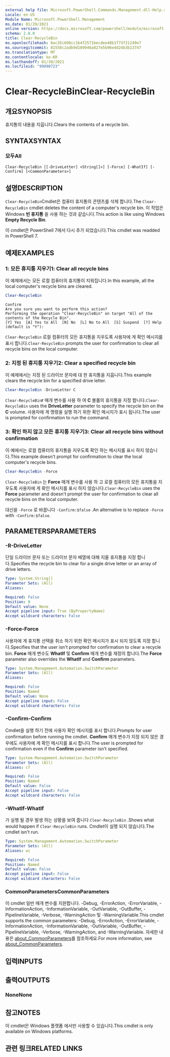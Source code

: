 ```yaml
---
external help file: Microsoft.PowerShell.Commands.Management.dll-Help.xml
Locale: en-US
Module Name: Microsoft.PowerShell.Management
ms.date: 01/29/2021
online version: https://docs.microsoft.com/powershell/module/microsoft.powershell.management/clear-recyclebin?view=powershell-7.1&WT.mc_id=ps-gethelp
schema: 2.0.0
title: Clear-RecycleBin
ms.openlocfilehash: 6ac35c698cc1b4f2571becdee48b1f73f21249e7
ms.sourcegitcommit: 81558c2adb9d109946a027e5b96e4d24b3b13747
ms.translationtype: MT
ms.contentlocale: ko-KR
ms.lasthandoff: 01/30/2021
ms.locfileid: "99098723"
---
```

# <span data-ttu-id="d33ed-102">Clear-RecycleBin</span><span class="sxs-lookup"><span data-stu-id="d33ed-102">Clear-RecycleBin</span></span>

## <span data-ttu-id="d33ed-103">개요</span><span class="sxs-lookup"><span data-stu-id="d33ed-103">SYNOPSIS</span></span>
<span data-ttu-id="d33ed-104">휴지통의 내용을 지웁니다.</span><span class="sxs-lookup"><span data-stu-id="d33ed-104">Clears the contents of a recycle bin.</span></span>

## <span data-ttu-id="d33ed-105">SYNTAX</span><span class="sxs-lookup"><span data-stu-id="d33ed-105">SYNTAX</span></span>

### <span data-ttu-id="d33ed-106">모두</span><span class="sxs-lookup"><span data-stu-id="d33ed-106">All</span></span>

```
Clear-RecycleBin [[-DriveLetter] <String[]>] [-Force] [-WhatIf] [-Confirm] [<CommonParameters>]
```

## <span data-ttu-id="d33ed-107">설명</span><span class="sxs-lookup"><span data-stu-id="d33ed-107">DESCRIPTION</span></span>

<span data-ttu-id="d33ed-108">`Clear-RecycleBin`Cmdlet은 컴퓨터 휴지통의 콘텐츠를 삭제 합니다.</span><span class="sxs-lookup"><span data-stu-id="d33ed-108">The `Clear-RecycleBin` cmdlet deletes the content of a computer's recycle bin.</span></span> <span data-ttu-id="d33ed-109">이 작업은 Windows **빈 휴지통** 을 사용 하는 것과 같습니다.</span><span class="sxs-lookup"><span data-stu-id="d33ed-109">This action is like using Windows **Empty Recycle Bin**.</span></span>

<span data-ttu-id="d33ed-110">이 cmdlet은 PowerShell 7에서 다시 추가 되었습니다.</span><span class="sxs-lookup"><span data-stu-id="d33ed-110">This cmdlet was readded in PowerShell 7.</span></span>

## <span data-ttu-id="d33ed-111">예제</span><span class="sxs-lookup"><span data-stu-id="d33ed-111">EXAMPLES</span></span>

### <span data-ttu-id="d33ed-112">1: 모든 휴지통 지우기</span><span class="sxs-lookup"><span data-stu-id="d33ed-112">1: Clear all recycle bins</span></span>

<span data-ttu-id="d33ed-113">이 예제에서는 모든 로컬 컴퓨터의 휴지통이 지워집니다.</span><span class="sxs-lookup"><span data-stu-id="d33ed-113">In this example, all the local computer's recycle bins are cleared.</span></span>

```powershell
Clear-RecycleBin
```

```Output
Confirm
Are you sure you want to perform this action?
Performing the operation "Clear-RecycleBin" on target "All of the contents of the Recycle Bin".
[Y] Yes  [A] Yes to All  [N] No  [L] No to All  [S] Suspend  [?] Help (default is "Y"):
```

<span data-ttu-id="d33ed-114">`Clear-RecycleBin` 로컬 컴퓨터의 모든 휴지통을 지우도록 사용자에 게 확인 메시지를 표시 합니다.</span><span class="sxs-lookup"><span data-stu-id="d33ed-114">`Clear-RecycleBin` prompts the user for confirmation to clear all recycle bins on the local computer.</span></span>

### <span data-ttu-id="d33ed-115">2: 지정 된 휴지통 지우기</span><span class="sxs-lookup"><span data-stu-id="d33ed-115">2: Clear a specified recycle bin</span></span>

<span data-ttu-id="d33ed-116">이 예제에서는 지정 된 드라이브 문자에 대 한 휴지통을 지웁니다.</span><span class="sxs-lookup"><span data-stu-id="d33ed-116">This example clears the recycle bin for a specified drive letter.</span></span>

```powershell
Clear-RecycleBin -DriveLetter C
```

<span data-ttu-id="d33ed-117">`Clear-RecycleBin`**r** 매개 변수를 사용 하 여 **C** 볼륨의 휴지통을 지정 합니다.</span><span class="sxs-lookup"><span data-stu-id="d33ed-117">`Clear-RecycleBin` uses the **DriveLetter** parameter to specify the recycle bin on the **C** volume.</span></span> <span data-ttu-id="d33ed-118">사용자에 게 명령을 실행 하기 위한 확인 메시지가 표시 됩니다.</span><span class="sxs-lookup"><span data-stu-id="d33ed-118">The user is prompted for confirmation to run the command.</span></span>

### <span data-ttu-id="d33ed-119">3: 확인 하지 않고 모든 휴지통 지우기</span><span class="sxs-lookup"><span data-stu-id="d33ed-119">3: Clear all recycle bins without confirmation</span></span>

<span data-ttu-id="d33ed-120">이 예에서는 로컬 컴퓨터의 휴지통을 지우도록 확인 하는 메시지를 표시 하지 않습니다.</span><span class="sxs-lookup"><span data-stu-id="d33ed-120">This example doesn't prompt for confirmation to clear the local computer's recycle bins.</span></span>

```powershell
Clear-RecycleBin -Force
```

<span data-ttu-id="d33ed-121">`Clear-RecycleBin` 는 **Force** 매개 변수를 사용 하 고 로컬 컴퓨터의 모든 휴지통을 지우도록 사용자에 게 확인 메시지를 표시 하지 않습니다.</span><span class="sxs-lookup"><span data-stu-id="d33ed-121">`Clear-RecycleBin` uses the **Force** parameter and doesn't prompt the user for confirmation to clear all recycle bins on the local computer.</span></span>

<span data-ttu-id="d33ed-122">대신을 `-Force` 로 바꿉니다 `-Confirm:$false` .</span><span class="sxs-lookup"><span data-stu-id="d33ed-122">An alternative is to replace `-Force` with `-Confirm:$false`.</span></span>

## <span data-ttu-id="d33ed-123">PARAMETERS</span><span class="sxs-lookup"><span data-stu-id="d33ed-123">PARAMETERS</span></span>

### <span data-ttu-id="d33ed-124">-R</span><span class="sxs-lookup"><span data-stu-id="d33ed-124">-DriveLetter</span></span>

<span data-ttu-id="d33ed-125">단일 드라이브 문자 또는 드라이브 문자 배열에 대해 지울 휴지통을 지정 합니다.</span><span class="sxs-lookup"><span data-stu-id="d33ed-125">Specifies the recycle bin to clear for a single drive letter or an array of drive letters.</span></span>

```yaml
Type: System.String[]
Parameter Sets: (All)
Aliases:

Required: False
Position: 0
Default value: None
Accept pipeline input: True (ByPropertyName)
Accept wildcard characters: False
```

### <span data-ttu-id="d33ed-126">-Force</span><span class="sxs-lookup"><span data-stu-id="d33ed-126">-Force</span></span>

<span data-ttu-id="d33ed-127">사용자에 게 휴지통 선택을 취소 하기 위한 확인 메시지가 표시 되지 않도록 지정 합니다.</span><span class="sxs-lookup"><span data-stu-id="d33ed-127">Specifies that the user isn't prompted for confirmation to clear a recycle bin.</span></span> <span data-ttu-id="d33ed-128">**Force** 매개 변수도 **WhatIf** 및 **Confirm** 매개 변수를 재정의 합니다.</span><span class="sxs-lookup"><span data-stu-id="d33ed-128">The **Force** parameter also overrides the **WhatIf** and **Confirm** parameters.</span></span>

```yaml
Type: System.Management.Automation.SwitchParameter
Parameter Sets: (All)
Aliases:

Required: False
Position: Named
Default value: None
Accept pipeline input: False
Accept wildcard characters: False
```

### <span data-ttu-id="d33ed-129">-Confirm</span><span class="sxs-lookup"><span data-stu-id="d33ed-129">-Confirm</span></span>

<span data-ttu-id="d33ed-130">Cmdlet을 실행 하기 전에 사용자 확인 메시지를 표시 합니다.</span><span class="sxs-lookup"><span data-stu-id="d33ed-130">Prompts for user confirmation before running the cmdlet.</span></span> <span data-ttu-id="d33ed-131">**Confirm** 매개 변수가 지정 되지 않은 경우에도 사용자에 게 확인 메시지를 표시 합니다.</span><span class="sxs-lookup"><span data-stu-id="d33ed-131">The user is prompted for confirmation even if the **Confirm** parameter isn't specified.</span></span>

```yaml
Type: System.Management.Automation.SwitchParameter
Parameter Sets: (All)
Aliases: cf

Required: False
Position: Named
Default value: False
Accept pipeline input: False
Accept wildcard characters: False
```

### <span data-ttu-id="d33ed-132">-WhatIf</span><span class="sxs-lookup"><span data-stu-id="d33ed-132">-WhatIf</span></span>

<span data-ttu-id="d33ed-133">가 실행 될 경우 발생 하는 상황을 보여 줍니다 `Clear-RecycleBin` .</span><span class="sxs-lookup"><span data-stu-id="d33ed-133">Shows what would happen if `Clear-RecycleBin` runs.</span></span> <span data-ttu-id="d33ed-134">Cmdlet이 실행 되지 않습니다.</span><span class="sxs-lookup"><span data-stu-id="d33ed-134">The cmdlet isn't run.</span></span>

```yaml
Type: System.Management.Automation.SwitchParameter
Parameter Sets: (All)
Aliases: wi

Required: False
Position: Named
Default value: False
Accept pipeline input: False
Accept wildcard characters: False
```

### <span data-ttu-id="d33ed-135">CommonParameters</span><span class="sxs-lookup"><span data-stu-id="d33ed-135">CommonParameters</span></span>

<span data-ttu-id="d33ed-136">이 cmdlet 일반 매개 변수를 지원합니다. -Debug, -ErrorAction, -ErrorVariable, -InformationAction, -InformationVariable, -OutVariable, -OutBuffer, -PipelineVariable, -Verbose, -WarningAction 및 -WarningVariable.</span><span class="sxs-lookup"><span data-stu-id="d33ed-136">This cmdlet supports the common parameters: -Debug, -ErrorAction, -ErrorVariable, -InformationAction, -InformationVariable, -OutVariable, -OutBuffer, -PipelineVariable, -Verbose, -WarningAction, and -WarningVariable.</span></span> <span data-ttu-id="d33ed-137">자세한 내용은 [about_CommonParameters](https://go.microsoft.com/fwlink/?LinkID=113216)를 참조하세요.</span><span class="sxs-lookup"><span data-stu-id="d33ed-137">For more information, see [about_CommonParameters](https://go.microsoft.com/fwlink/?LinkID=113216).</span></span>

## <span data-ttu-id="d33ed-138">입력</span><span class="sxs-lookup"><span data-stu-id="d33ed-138">INPUTS</span></span>

## <span data-ttu-id="d33ed-139">출력</span><span class="sxs-lookup"><span data-stu-id="d33ed-139">OUTPUTS</span></span>

### <span data-ttu-id="d33ed-140">None</span><span class="sxs-lookup"><span data-stu-id="d33ed-140">None</span></span>

## <span data-ttu-id="d33ed-141">참고</span><span class="sxs-lookup"><span data-stu-id="d33ed-141">NOTES</span></span>

<span data-ttu-id="d33ed-142">이 cmdlet은 Windows 플랫폼 에서만 사용할 수 있습니다.</span><span class="sxs-lookup"><span data-stu-id="d33ed-142">This cmdlet is only available on Windows platforms.</span></span>

## <span data-ttu-id="d33ed-143">관련 링크</span><span class="sxs-lookup"><span data-stu-id="d33ed-143">RELATED LINKS</span></span>
